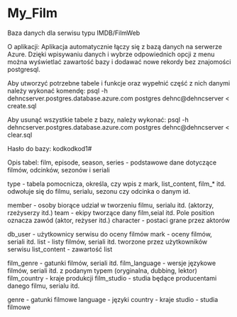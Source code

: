 # My_Film
Baza danych dla serwisu typu IMDB/FilmWeb

O aplikacji:
Aplikacja automatycznie łączy się z bazą danych na serwerze Azure. Dzięki wpisywaniu danych
 i wybrze odpowiednich opcji z menu można wyświetlać zawartość bazy i dodawać nowe rekordy 
bez znajomości postgresql.

Aby utworzyć potrzebne tabele i funkcje oraz wypełnić część z nich danymi należy wykonać komendę:
psql -h dehncserver.postgres.database.azure.com postgres dehnc@dehncserver < create.sql

Aby usunąć wszystkie tabele z bazy, należy wykonać:
psql -h dehncserver.postgres.database.azure.com postgres dehnc@dehncserver < clear.sql 

Hasło do bazy: kodkodkod1#

Opis tabel:
film, episode, season, series - podstawowe dane dotyczące filmów, odcinków, sezonów i seriali

type - tabela pomocnicza, określa, czy wpis z mark, list_content, film_* itd. odwołuje się do filmu,
serialu, sezonu czy odcinka o danym id.  

member - osoby biorące udział w tworzeniu filmu, serialu itd. (aktorzy, rzeżyserzy itd.)
team - ekipy tworzące dany film,seial itd. Pole position oznacza zawód (aktor, reżyser itd.)
character - postaci grane przez aktorów

db_user - użytkownicy serwisu do oceny filmów
mark - oceny filmów, seriali itd.
list - listy filmów, seriali itd. tworzone przez użytkowników serwisu
list_content - zawartość list

film_genre - gatunki filmów, seriali itd. 
film_language - wersje językowe filmów, seriali itd. z podanym typem (oryginalna, dubbing, lektor)
film_country - kraje produkcji
film_studio - studia będące producentami danego filmu, serialu itd.

genre - gatunki filmowe
language - języki
country - kraje
studio - studia filmowe

